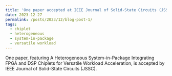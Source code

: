 ```yaml
---
title: 'One paper accepted at IEEE Journal of Solid-State Circuits (JSSC)'
date: 2023-12-27
permalink: /posts/2023/12/blog-post-1/
tags:
  - chiplet
  - heterogeneous
  - system-in-package
  - versatile workload
---
```


One paper, featuring A Heterogeneous System-in-Package Integrating FPGA and DSP Chiplets for Versatile Workload Acceleration, is accepted by IEEE Journal of Solid-State Circuits (JSSC). 

